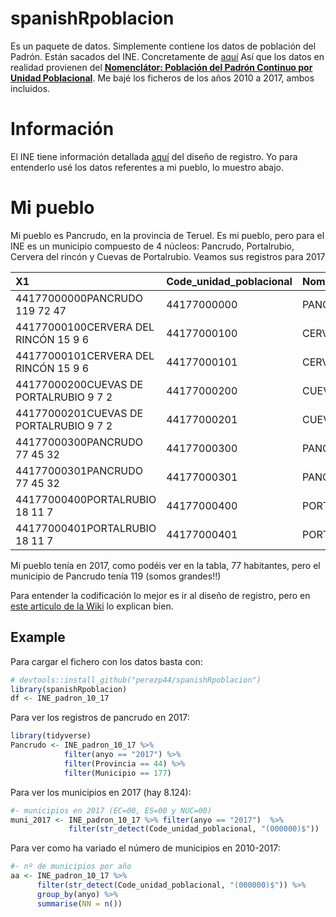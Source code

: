 
<!-- README.md is generated from README.Rmd. Please edit that file -->
spanishRpoblacion
=================

Es un paquete de datos. Simplemente contiene los datos de población del Padrón. Están sacados del INE. Concretamente de [aquí](http://www.ine.es/nomen2/ficheros.do) Así que los datos en realidad provienen del **[Nomenclátor: Población del Padrón Continuo por Unidad Poblacional](http://www.ine.es/nomen2/index.do)**. Me bajé los ficheros de los años 2010 a 2017, ambos incluidos.

Información
===========

El INE tiene información detallada [aquí](http://www.ine.es/nomen2/Metodologia.do) del diseño de registro. Yo para entenderlo usé los datos referentes a mi pueblo, lo muestro abajo.

Mi pueblo
=========

Mi pueblo es Pancrudo, en la provincia de Teruel. Es mi pueblo, pero para el INE es un municipio compuesto de 4 núcleos: Pancrudo, Portalrubio, Cervera del rincón y Cuevas de Portalrubio. Veamos sus registros para 2017

| X1                                     | Code\_unidad\_poblacional | Nombre\_unidad\_poblacional | Poblacion\_Total |
|:---------------------------------------|:--------------------------|:----------------------------|:-----------------|
| 44177000000PANCRUDO 119 72 47          | 44177000000               | PANCRUDO                    | 119              |
| 44177000100CERVERA DEL RINCÓN 15 9 6   | 44177000100               | CERVERA DEL RINCÓN          | 15               |
| 44177000101CERVERA DEL RINCÓN 15 9 6   | 44177000101               | CERVERA DEL RINCÓN          | 15               |
| 44177000200CUEVAS DE PORTALRUBIO 9 7 2 | 44177000200               | CUEVAS DE PORTALRUBIO       | 9                |
| 44177000201CUEVAS DE PORTALRUBIO 9 7 2 | 44177000201               | CUEVAS DE PORTALRUBIO       | 9                |
| 44177000300PANCRUDO 77 45 32           | 44177000300               | PANCRUDO                    | 77               |
| 44177000301PANCRUDO 77 45 32           | 44177000301               | PANCRUDO                    | 77               |
| 44177000400PORTALRUBIO 18 11 7         | 44177000400               | PORTALRUBIO                 | 18               |
| 44177000401PORTALRUBIO 18 11 7         | 44177000401               | PORTALRUBIO                 | 18               |

Mi pueblo tenía en 2017, como podéis ver en la tabla, 77 habitantes, pero el municipio de Pancrudo tenía 119 (somos grandes!!)

Para entender la codificación lo mejor es ir al diseño de registro, pero en [este articulo de la Wiki](https://es.wikipedia.org/wiki/Entidad_singular_de_poblaci%C3%B3n) lo explican bien.

Example
-------

Para cargar el fichero con los datos basta con:

``` r
# devtools::install_github("perezp44/spanishRpoblacion")
library(spanishRpoblacion)
df <- INE_padron_10_17
```

Para ver los registros de pancrudo en 2017:

``` r
library(tidyverse)
Pancrudo <- INE_padron_10_17 %>% 
            filter(anyo == "2017") %>% 
            filter(Provincia == 44) %>% 
            filter(Municipio == 177)
```

Para ver los municipios en 2017 (hay 8.124):

``` r
#- municipios en 2017 (EC=00, ES=00 y NUC=00)
muni_2017 <- INE_padron_10_17 %>% filter(anyo == "2017")  %>%     
             filter(str_detect(Code_unidad_poblacional, "(000000)$"))
```

Para ver como ha variado el número de municipios en 2010-2017:

``` r
#- nº de municipios por año
aa <- INE_padron_10_17 %>% 
      filter(str_detect(Code_unidad_poblacional, "(000000)$")) %>%
      group_by(anyo) %>% 
      summarise(NN = n())
```
